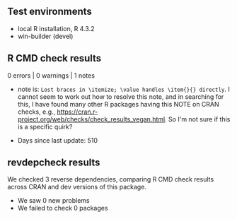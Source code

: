 ## Test environments
* local R installation, R 4.3.2
* win-builder (devel)

## R CMD check results

0 errors | 0 warnings | 1 notes

* note is: `Lost braces in \itemize; \value handles \item{}{} directly`. I cannot seem to work out how to resolve this note, and in searching for this, I have found many other R packages having this NOTE on CRAN checks, e.g., https://cran.r-project.org/web/checks/check_results_vegan.html. So I'm not sure if this is a specific quirk?

* Days since last update: 510

## revdepcheck results

We checked 3 reverse dependencies, comparing R CMD check results across CRAN and dev versions of this package.

 * We saw 0 new problems
 * We failed to check 0 packages

